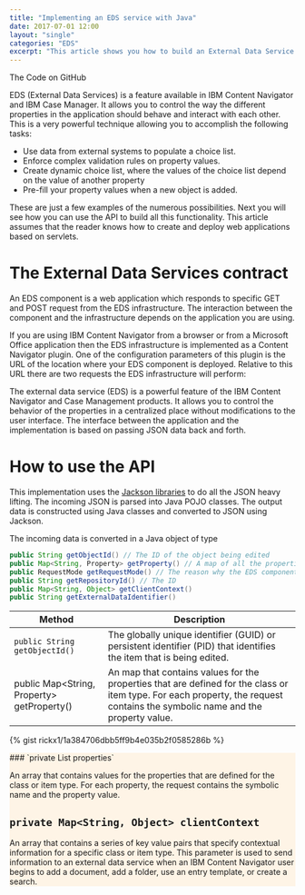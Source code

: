 ```yaml
---
title: "Implementing an EDS service with Java"
date: 2017-07-01 12:00
layout: "single"
categories: "EDS"
excerpt: "This article shows you how to build an External Data Service with Java. It provides an API which takes care of all the JSON stuf, you just has to focus on the business rules."
---
```


<i class="fa fa-fw fa-github" aria-hidden="true"> </i>The Code on GitHub

EDS (External Data Services) is a feature available in IBM Content Navigator and
IBM Case Manager. It allows you to control the way the different properties in
the application should behave and interact with each other. This is a very powerful
technique allowing you to accomplish the following tasks:
-   Use data from external systems to populate a choice list.
-   Enforce complex validation rules on property values.
-   Create dynamic choice list, where the values of the choice list depend on the value of another property
-   Pre-fill your property values when a new object is added.

These are just a few examples of the numerous possibilities. Next you will see how you can use the API to build all this functionality. This article assumes that the reader knows how to create and deploy web applications based on servlets.

# The External Data Services contract

An EDS component is a web application which responds to specific GET and POST request from the EDS infrastructure. The interaction between the component and the infrastructure depends on the application you are using.

If you are using IBM Content Navigator from a browser or from a Microsoft Office application then the EDS infrastructure is implemented as a Content Navigator plugin. One of the configuration parameters of this plugin is the URL of the location where your EDS component is deployed. Relative to this URL there are two requests the EDS infrastructure will perform:


The external data service (EDS) is a powerful feature of the IBM Content Navigator
and Case Management products. It allows you to control the behavior of the properties
in a centralized place without modifications to the user interface. The interface
between the application and the implementation is based on passing JSON data back and forth.



# How to use the API

This implementation uses the [Jackson libraries](https://github.com/FasterXML/jackson) to do all
the JSON heavy lifting. The incoming JSON is parsed into Java POJO classes. The output data is
constructed using Java classes and converted to JSON using Jackson.

The incoming data is converted in a Java object of type

```java
public String getObjectId() // The ID of the object being edited
public Map<String, Property> getProperty() // A map of all the properties of the object
public RequestMode getRequestMode() // The reason why the EDS component is called
public String getRepositoryId() // The ID
public Map<String, Object> getClientContext()
public String getExternalDataIdentifier()
```

Method | Description
-------|------------
`public String getObjectId()` | The globally unique identifier (GUID) or persistent identifier (PID) that identifies the item that is being edited.
public Map<String, Property> getProperty() | An map that contains values for the properties that are defined for the class or item type. For each property, the request contains the symbolic name and the property value.


{% gist rickx1/1a384706dbb5ff9b4e035b2f0585286b %}


<div style="background-color: #fef4e6">
### `private List<Property> properties`

An array that contains values for the properties that are defined for the class or item type. For each property, the request contains the symbolic name and the property value.

## `private Map<String, Object> clientContext`

An array that contains a series of key value pairs that specify contextual information for a specific class or item type. This parameter is used to send information to an external data service when an IBM Content Navigator user begins to add a document, add a folder, use an entry template, or create a search.
</div>
